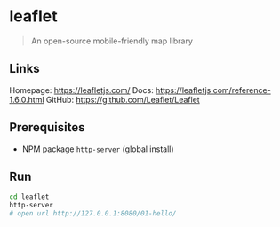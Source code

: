 # leaflet

> An open-source mobile-friendly map library

## Links

Homepage: https://leafletjs.com/
Docs: https://leafletjs.com/reference-1.6.0.html
GitHub: https://github.com/Leaflet/Leaflet

## Prerequisites

- NPM package `http-server` (global install)

## Run

```sh
cd leaflet
http-server
# open url http://127.0.0.1:8080/01-hello/
```
